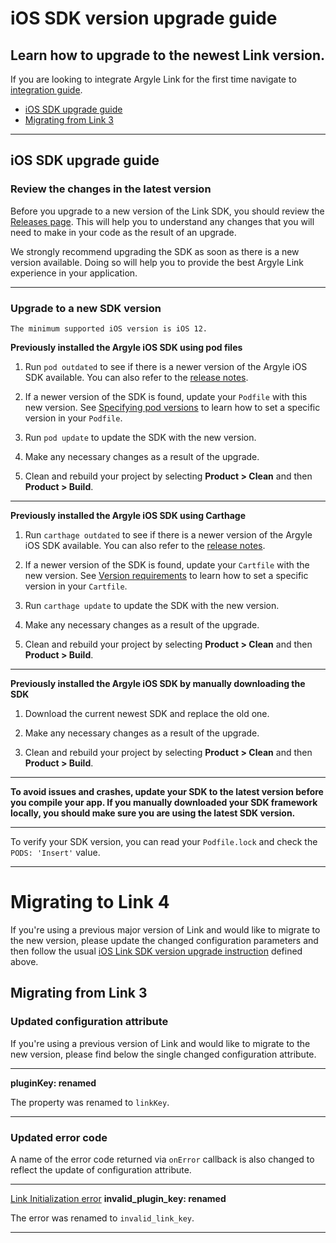 # iOS SDK version upgrade guide
## Learn how to upgrade to the newest Link version.
If you are looking to integrate Argyle Link for the first time navigate to [integration guide](https://github.com/argyle-systems/argyle-link-ios#readme).

- [iOS SDK upgrade guide](#ios-sdk-upgrade-guide)
- [Migrating from Link 3](#migrating-from-link-3)

---
## iOS SDK upgrade guide
### Review the changes in the latest version
Before you upgrade to a new version of the Link SDK, you should review the [Releases page](https://github.com/argyle-systems/argyle-link-ios/releases). This will help you to understand any changes that you will need to make in your code as the result of an upgrade.

We strongly recommend upgrading the SDK as soon as there is a new version available. Doing so will help you to provide the best Argyle Link experience in your application.

---
### Upgrade to a new SDK version

`The minimum supported iOS version is iOS 12.`

**Previously installed the Argyle iOS SDK using pod files**


1. Run `pod outdated` to see if there is a newer version of the Argyle iOS SDK available. You can also refer to the [release notes](https://github.com/argyle-systems/argyle-link-ios/releases).

2. If a newer version of the SDK is found, update your `Podfile` with this new version. See [Specifying pod versions](https://guides.cocoapods.org/using/the-podfile.html#specifying-pod-versions) to learn how to set a specific version in your `Podfile`. 

3. Run `pod update` to update the SDK with the new version.

4. Make any necessary changes as a result of the upgrade.

5. Clean and rebuild your project by selecting **Product > Clean** and then **Product > Build**.

---

**Previously installed the Argyle iOS SDK using Carthage**

1. Run `carthage outdated` to see if there is a newer version of the Argyle iOS SDK available. You can also refer to the [release notes](https://github.com/argyle-systems/argyle-link-ios/releases).

2. If a newer version of the SDK is found, update your `Cartfile` with the new version. See [Version requirements](https://github.com/Carthage/Carthage/blob/master/Documentation/Artifacts.md#version-requirement) to learn how to set a specific version in your `Cartfile`.

3. Run `carthage update` to update the SDK with the new version.

4. Make any necessary changes as a result of the upgrade.

5. Clean and rebuild your project by selecting **Product > Clean** and then **Product > Build**.
---

**Previously installed the Argyle iOS SDK by manually downloading the SDK**

1. Download the current newest SDK and replace the old one.

2. Make any necessary changes as a result of the upgrade.

3. Clean and rebuild your project by selecting **Product > Clean** and then **Product > Build**.

---


**To avoid issues and crashes, update your SDK to the latest version before you compile your app. If you manually downloaded your SDK framework locally, you should make sure you are using the latest SDK version.**

---

To verify your SDK version, you can read your `Podfile.lock` and check the `PODS: 'Insert'` value.

---
# Migrating to Link 4

If you're using a previous major version of Link and would like to migrate to the new version, please update the changed configuration parameters and then follow the usual [iOS Link SDK version upgrade instruction](#upgrade-to-a-new-sdk-version) defined above.
## Migrating from Link 3
### Updated configuration attribute

If you're using a previous version of Link and would like to migrate to the new version, please find below the single changed configuration attribute.

---

**pluginKey: renamed**

The property was renamed to `linkKey`.

---

### Updated error code

A name of the error code returned via `onError` callback is also changed to reflect the update of configuration attribute.

---

[Link Initialization error](https://argyle.com/docs/developer-tools/link-initialization-errors#) **invalid_plugin_key: renamed**

The error was renamed to `invalid_link_key`.

---
